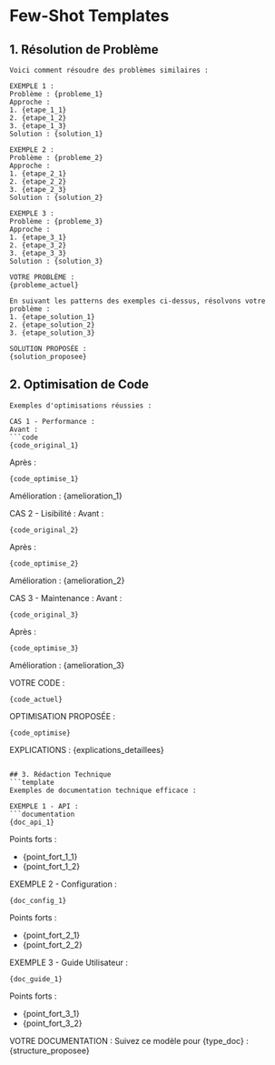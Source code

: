 # Few-Shot Templates

## 1. Résolution de Problème
```template
Voici comment résoudre des problèmes similaires :

EXEMPLE 1 :
Problème : {probleme_1}
Approche :
1. {etape_1_1}
2. {etape_1_2}
3. {etape_1_3}
Solution : {solution_1}

EXEMPLE 2 :
Problème : {probleme_2}
Approche :
1. {etape_2_1}
2. {etape_2_2}
3. {etape_2_3}
Solution : {solution_2}

EXEMPLE 3 :
Problème : {probleme_3}
Approche :
1. {etape_3_1}
2. {etape_3_2}
3. {etape_3_3}
Solution : {solution_3}

VOTRE PROBLÈME :
{probleme_actuel}

En suivant les patterns des exemples ci-dessus, résolvons votre problème :
1. {etape_solution_1}
2. {etape_solution_2}
3. {etape_solution_3}

SOLUTION PROPOSÉE :
{solution_proposee}
```

## 2. Optimisation de Code
```template
Exemples d'optimisations réussies :

CAS 1 - Performance :
Avant :
```code
{code_original_1}
```
Après :
```code
{code_optimise_1}
```
Amélioration : {amelioration_1}

CAS 2 - Lisibilité :
Avant :
```code
{code_original_2}
```
Après :
```code
{code_optimise_2}
```
Amélioration : {amelioration_2}

CAS 3 - Maintenance :
Avant :
```code
{code_original_3}
```
Après :
```code
{code_optimise_3}
```
Amélioration : {amelioration_3}

VOTRE CODE :
```code
{code_actuel}
```

OPTIMISATION PROPOSÉE :
```code
{code_optimise}
```

EXPLICATIONS :
{explications_detaillees}
```

## 3. Rédaction Technique
```template
Exemples de documentation technique efficace :

EXEMPLE 1 - API :
```documentation
{doc_api_1}
```
Points forts :
- {point_fort_1_1}
- {point_fort_1_2}

EXEMPLE 2 - Configuration :
```documentation
{doc_config_1}
```
Points forts :
- {point_fort_2_1}
- {point_fort_2_2}

EXEMPLE 3 - Guide Utilisateur :
```documentation
{doc_guide_1}
```
Points forts :
- {point_fort_3_1}
- {point_fort_3_2}

VOTRE DOCUMENTATION :
Suivez ce modèle pour {type_doc} :
{structure_proposee}
```

